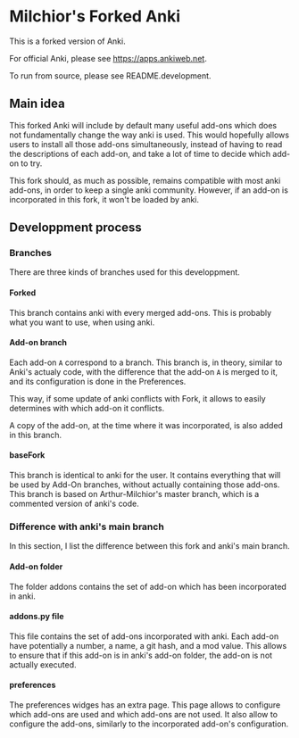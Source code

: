 # Milchior's Forked Anki

This is a forked version of Anki.

For official Anki, please see https://apps.ankiweb.net.

To run from source, please see README.development.

## Main idea

This forked Anki will include by default many useful add-ons which
does not fundamentally change the way anki is used. This would
hopefully allows users to install all those add-ons simultaneously,
instead of having to read the descriptions of each add-on, and take a
lot of time to decide which add-on to try.

This fork should, as much as possible, remains compatible with most
anki add-ons, in order to keep a single anki community. However, if an
add-on is incorporated in this fork, it won't be loaded by anki.

## Developpment process
### Branches
There are three kinds of branches used for this developpment.

#### Forked

This branch contains anki with every merged add-ons. This is probably
what you want to use, when using anki.

#### Add-on branch
Each add-on `A` correspond to a branch. This branch is, in theory, similar
to Anki's actualy code, with the difference that the add-on `A` is
merged to it, and its configuration is done in the Preferences.

This way, if some update of anki conflicts with Fork, it allows to
easily determines with which add-on it conflicts.

A copy of the add-on, at the time where it was incorporated, is also
added in this branch.

#### baseFork
This branch is identical to anki for the user. It contains everything
that will be used by Add-On branches, without actually containing
those add-ons. This branch is based on Arthur-Milchior's master
branch, which is a commented version of anki's code.

### Difference with anki's main branch
In this section, I list the difference between this fork and anki's
main branch.

#### Add-on folder
The folder addons contains the set of add-on which has been
incorporated in anki.

#### addons.py file
This file contains the set of add-ons incorporated with anki. Each
add-on have potentially a number, a name, a git hash, and a mod
value. This allows to ensure that if this add-on is in anki's add-on
folder, the add-on is not actually executed.

#### preferences
The preferences widges has an extra page. This page allows to
configure which add-ons are used and which add-ons are not used. It
also allow to configure the add-ons, similarly to the incorporated
add-on's configuration.
